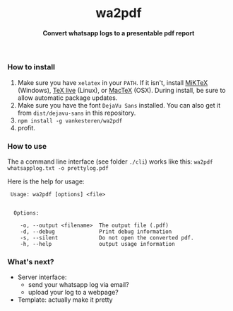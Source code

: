 <p align="center">
  <!--img src="img.svg" width="250px"></img>
  <br-->
  <h1 align="center">wa2pdf</h1>
  <h4 align="center">Convert whatsapp logs to a presentable pdf report</h4>
</p>
<br>

### How to install
1. Make sure you have `xelatex` in your `PATH`. If it isn't, install [MiKTeX](https://miktex.org/) (Windows), [TeX live](https://www.tug.org/texlive/) (Linux), or [MacTeX](http://www.tug.org/mactex/) (OSX). During install, be sure to allow automatic package updates.
2. Make sure you have the font `DejaVu Sans` installed. You can also get it from `dist/dejavu-sans` in this repository.
3. `npm install -g vankesteren/wa2pdf`
4. profit.

### How to use
The a command line interface (see folder `./cli`) works like this:
`wa2pdf whatsapplog.txt -o prettylog.pdf`

Here is the help for usage:
```
 Usage: wa2pdf [options] <file>


  Options:

    -o, --output <filename>  The output file (.pdf)
    -d, --debug              Print debug information
    -s, --silent             Do not open the converted pdf.
    -h, --help               output usage information
```

### What's next?
- Server interface:
    - send your whatsapp log via email?
    - upload your log to a webpage?
- Template: actually make it pretty
